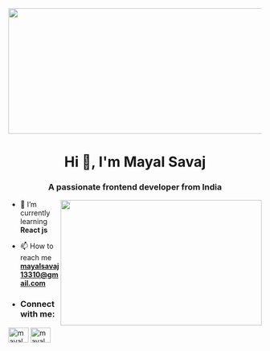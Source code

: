 <img src="https://wallpapercave.com/wp/wp1828925.png" width="1000px" height="250" />
<h1 align="center">Hi 👋, I'm Mayal Savaj</h1>
<h3 align="center">A passionate frontend developer from India</h3>


<img src="https://cdn.dribbble.com/users/720555/screenshots/4029449/desk.gif"  align="right" width="400" height="250" />


- 🌱 I’m currently learning **React js**

- 📫 How to reach me **mayalsavaj13310@gmail.com**
- <h3 align="left">Connect with me:</h3>
<p align="left">
<a href="https://linkedin.com/in/mayal savaj" target="blank"><img align="center" src="https://raw.githubusercontent.com/rahuldkjain/github-profile-readme-generator/master/src/images/icons/Social/linked-in-alt.svg" alt="mayal savaj" height="30" width="40" /></a>
<a href="https://instagram.com/mayal_savaj_002" target="blank"><img align="center" src="https://raw.githubusercontent.com/rahuldkjain/github-profile-readme-generator/master/src/images/icons/Social/instagram.svg" alt="mayal_savaj_002" height="30" width="40" /></a>
</p>
